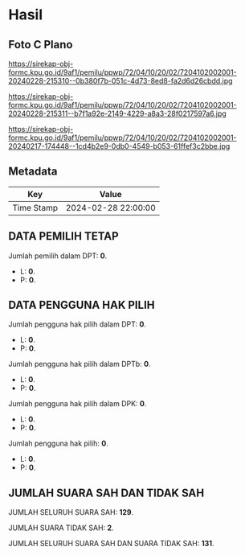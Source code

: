 # Hasil

## Foto C Plano

https://sirekap-obj-formc.kpu.go.id/9af1/pemilu/ppwp/72/04/10/20/02/7204102002001-20240228-215310--0b380f7b-051c-4d73-8ed8-fa2d6d26cbdd.jpg

https://sirekap-obj-formc.kpu.go.id/9af1/pemilu/ppwp/72/04/10/20/02/7204102002001-20240228-215311--b7f1a92e-2149-4229-a8a3-28f0217597a6.jpg

https://sirekap-obj-formc.kpu.go.id/9af1/pemilu/ppwp/72/04/10/20/02/7204102002001-20240217-174448--1cd4b2e9-0db0-4549-b053-61ffef3c2bbe.jpg


## Metadata

| Key        | Value               |
| ---------- | ------------------- |
| Time Stamp | 2024-02-28 22:00:00 |


## DATA PEMILIH TETAP

Jumlah pemilih dalam DPT: **0**.
 * L: **0**.
 * P: **0**.

## DATA PENGGUNA HAK PILIH

Jumlah pengguna hak pilih dalam DPT: **0**.
 * L: **0**.
 * P: **0**.

Jumlah pengguna hak pilih dalam DPTb: **0**.
 * L: **0**.
 * P: **0**.

Jumlah pengguna hak pilih dalam DPK: **0**.
 * L: **0**.
 * P: **0**.

Jumlah pengguna hak pilih: **0**.
 * L: **0**.
 * P: **0**.

## JUMLAH SUARA SAH DAN TIDAK SAH

JUMLAH SELURUH SUARA SAH: **129**.

JUMLAH SUARA TIDAK SAH: **2**.

JUMLAH SELURUH SUARA SAH DAN SUARA TIDAK SAH: **131**.


